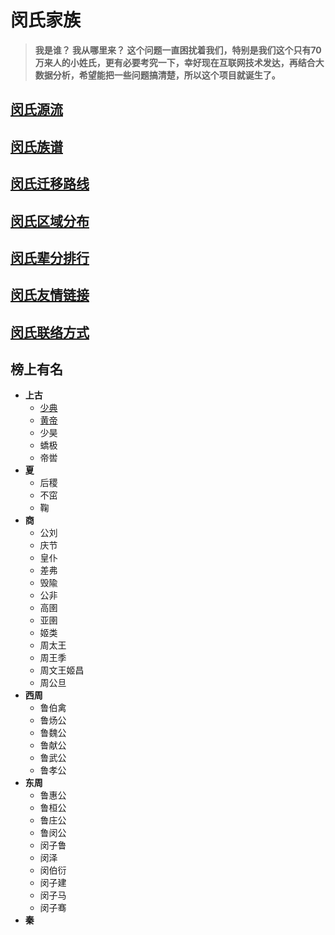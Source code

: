 # 闵氏家族
> **我是谁？
> 我从哪里来？
>这个问题一直困扰着我们，特别是我们这个只有70万来人的小姓氏，更有必要考究一下，幸好现在互联网技术发达，再结合大数据分析，希望能把一些问题搞清楚，所以这个项目就诞生了。**


## [闵氏源流](https://github.com/minminmsn/clan-min/blob/master/%E9%97%B5%E6%B0%8F%E6%B5%81%E6%BA%90.md)


## [闵氏族谱](https://github.com/minminmsn/clan-min/blob/master/geneal/%E9%97%B5%E6%B0%8F%E6%97%8F%E8%B0%B1.md)


## [闵氏迁移路线](https://github.com/minminmsn/clan-min/blob/master/migrate/%E9%97%B5%E6%B0%8F%E8%BF%81%E7%A7%BB%E8%B7%AF%E7%BA%BF.md)

## [闵氏区域分布](https://github.com/minminmsn/clan-min/blob/master/area/%E9%97%B5%E6%B0%8F%E5%8C%BA%E5%9F%9F%E5%88%86%E5%B8%83.md)

## [闵氏辈分排行](https://github.com/minminmsn/clan-min/blob/master/seniority/%E9%97%B5%E6%B0%8F%E8%BE%88%E5%88%86%E6%8E%92%E8%A1%8C.md)


## [闵氏友情链接](https://github.com/minminmsn/clan-min/blob/master/%E9%97%B5%E6%B0%8F%E5%8F%8B%E6%83%85%E9%93%BE%E6%8E%A5.md)

## [闵氏联络方式](https://github.com/minminmsn/clan-min/blob/master/%E9%97%B5%E6%B0%8F%E8%81%94%E7%BB%9C%E6%96%B9%E5%BC%8F.md)

## **榜上有名**

- **上古**
  - [少典](https://github.com/minminmsn/clan-min/blob/master/geneal/ancient/%E5%B0%91%E5%85%B8.md)
  - [黄帝](https://github.com/minminmsn/clan-min/blob/master/geneal/ancient/%E9%BB%84%E5%B8%9D.md)
  - 少昊
  - 蟜极
  - 帝喾
- **夏**
  - 后稷
  - 不窋
  - 鞠
- **商**
  - 公刘
  - 庆节
  - 皇仆
  - 差弗
  - 毁隃
  - 公非
  - 高圉
  - 亚圉
  - 姬类
  - 周太王
  - 周王季
  - 周文王姬昌
  - 周公旦
- **西周**
  - 鲁伯禽
  - 鲁炀公
  - 鲁魏公
  - 鲁献公
  - 鲁武公
  - 鲁孝公
- **东周**
  - 鲁惠公
  - 鲁桓公
  - 鲁庄公
  - 鲁闵公
  - 闵子鲁
  - 闵泽
  - 闵伯衍
  - 闵子建
  - 闵子马
  - 闵子骞
- **秦**